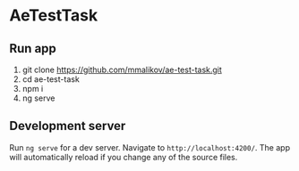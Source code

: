 # AeTestTask

## Run app

1. git clone https://github.com/mmalikov/ae-test-task.git
2. cd ae-test-task
3. npm i
4. ng serve

## Development server

Run `ng serve` for a dev server. Navigate to `http://localhost:4200/`. The app will automatically reload if you change any of the source files.
